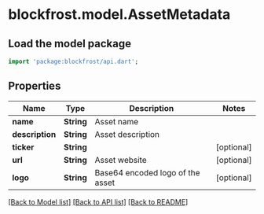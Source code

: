 # blockfrost.model.AssetMetadata

## Load the model package
```dart
import 'package:blockfrost/api.dart';
```

## Properties
Name | Type | Description | Notes
------------ | ------------- | ------------- | -------------
**name** | **String** | Asset name | 
**description** | **String** | Asset description | 
**ticker** | **String** |  | [optional] 
**url** | **String** | Asset website | [optional] 
**logo** | **String** | Base64 encoded logo of the asset | [optional] 

[[Back to Model list]](../README.md#documentation-for-models) [[Back to API list]](../README.md#documentation-for-api-endpoints) [[Back to README]](../README.md)


